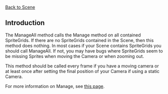 [Back to Scene](/frb/docs/index.php?title=FlatRedBall.Scene.md "FlatRedBall.Scene")

## Introduction

The ManageAll method calls the Manage method on all contained SpriteGrids. If there are no SpriteGrids contained in the Scene, then this method does nothing. In most cases if your Scene contains SpriteGrids you should call ManageAll. If not, you may have bugs where SpriteGrids seem to be missing Sprites when moving the Camera or when zooming out.

This method should be called every frame if you have a moving camera or at least once after setting the final position of your Camera if using a static Camera.

For more information on Manage, see [this page](/frb/docs/index.php?title=FlatRedBall.ManagedSpriteGroups.SpriteGrid.Manage.md "FlatRedBall.ManagedSpriteGroups.SpriteGrid.Manage").
